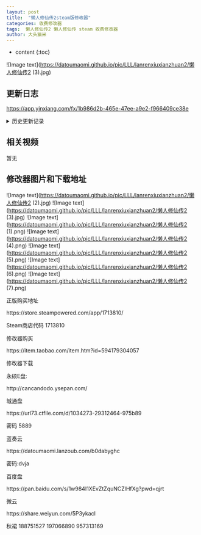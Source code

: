 ```yaml
---
layout: post
title:  "懒人修仙传2steam版修改器"
categories: 收费修改器
tags:  懒人修仙传2 懒人修仙传 steam 收费修改器
author: 大头猫米
---
```


* content
{:toc}

![Image text](https://datoumaomi.github.io/pic/LLL/lanrenxiuxianzhuan2/懒人修仙传2 (3).jpg)





##  更新日志

https://app.yinxiang.com/fx/1b986d2b-465e-47ee-a9e2-f966409ce38e




<details>
<summary>历史更新记录</summary>
https://app.yinxiang.com/fx/1b986d2b-465e-47ee-a9e2-f966409ce38e



</details>

## 相关视频
暂无

## 修改器图片和下载地址

![Image text](https://datoumaomi.github.io/pic/LLL/lanrenxiuxianzhuan2/懒人修仙传2 (2).jpg)
![Image text](https://datoumaomi.github.io/pic/LLL/lanrenxiuxianzhuan2/懒人修仙传2 (3).jpg)
![Image text](https://datoumaomi.github.io/pic/LLL/lanrenxiuxianzhuan2/懒人修仙传2 (1).png)
![Image text](https://datoumaomi.github.io/pic/LLL/lanrenxiuxianzhuan2/懒人修仙传2 (4).png)
![Image text](https://datoumaomi.github.io/pic/LLL/lanrenxiuxianzhuan2/懒人修仙传2 (5).png)
![Image text](https://datoumaomi.github.io/pic/LLL/lanrenxiuxianzhuan2/懒人修仙传2 (6).png)
![Image text](https://datoumaomi.github.io/pic/LLL/lanrenxiuxianzhuan2/懒人修仙传2 (7).png)









正版购买地址
<p></p>
https://store.steampowered.com/app/1713810/
<p></p>
Steam商店代码 1713810
<p></p>
修改器购买
<p></p>
https://item.taobao.com/item.htm?id=594179304057
<p></p>
修改器下载
<p></p>
永硕E盘:
<p></p>
http://cancandodo.ysepan.com/
<p></p>
<p></p>
城通盘
<p></p>
https://url73.ctfile.com/d/1034273-29312464-975b89
<p></p>
密码 5889
<p></p>
<p></p>
蓝奏云
<p></p>
https://datoumaomi.lanzoub.com/b0dabyghc
<p></p>
密码:dvja
<p></p>
<p></p>
百度盘
<p></p>
https://pan.baidu.com/s/1w984I1XEvZtZquNCZlHfXg?pwd=qjrt
<p></p>
<p></p>
微云
<p></p>
https://share.weiyun.com/5P3ykacI
<p></p>

<p>秋裙 188751527 197066890 957313169</p>
